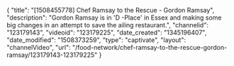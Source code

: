{
    "title": "[1508455778] Chef Ramsay to the Rescue - Gordon Ramsay",
    "description": "Gordon Ramsay is in 'D -Place' in Essex and making some big changes in an attempt to save the ailing restaurant.",
    "channelid": "123179143",
    "videoid": "123179225",
    "date_created": "1345196407",
    "date_modified": "1508373259",
    "type": "captivate",
    "layout": "channelVideo",
    "url": "\/food-network\/chef-ramsay-to-the-rescue-gordon-ramsay\/123179143-123179225"
}